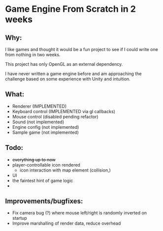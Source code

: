 # Game Engine From Scratch in 2 weeks

Why:
----
I like games and thought it would be a fun project to see if I could write one from nothing in two weeks.

This project has only OpenGL as an external dependency.

I have never written a game engine before and am approaching the challenge based on some experience with Unity and intuition.

What:
----
 - Renderer (IMPLEMENTED)
 - Keyboard control (IMPLEMENTED via gl callbacks)
 - Mouse control (disabled pending refactor)
 - Sound (not implemented)
 - Engine config (not implemented)
 - Sample game (not implemented)

Todo:
----
 - ~~everything up to now~~
 - player-controllable icon rendered
   - icon interaction with map element (collision,)
 - UI
 - the faintest hint of game logic
 - 


Improvements/bugfixes:
-----
- Fix camera bug (?) where mouse left/right is randomly inverted on startup
- Improve marshalling of render data, reduce overhead

